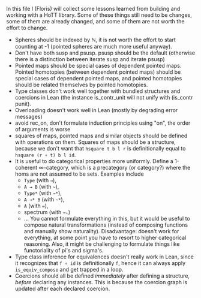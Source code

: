 In this file I (Floris) will collect some lessons learned from building and working with a HoTT library.
Some of these things still need to be changes, some of them are already changed, and some of them are not worth the effort to change.

- Spheres should be indexed by ℕ, it is not worth the effort to start counting at -1 (pointed spheres are much more useful anyway).
- Don't have both susp and psusp. psusp should be the default (otherwise there is a distinction between iterate susp and iterate psusp)
- Pointed maps should be special cases of dependent pointed maps. Pointed homotopies (between dependent pointed maps) should be special cases of dependent pointed maps, and pointed homotopies should be related themselves by pointed homotopies.
- Type classes don't work well together with bundled structures and coercions in Lean (the instance is_contr_unit will not unify with (is_contr punit).
- Overloading doesn't work well in Lean (mostly by degrading error messages)
- avoid rec_on, don't formulate induction principles using "on", the order of arguments is worse
- squares of maps, pointed maps and similar objects should be defined with operations on them. Squares of maps should be a structure, because we don't want that `hsquare t b l r` is definitionally equal to `hsquare (r ∘ t) b l id`.
- It is useful to do categorical properties more uniformly. Define a 1-coherent ∞-category, which is a precategory (or category?) where the homs are not assumed to be sets. Examples include
  + `Type` (with `→`),
  + `A → B` (with `~`),
  + `Type*` (with `→*`),
  + `A →* B` (with `~*`),
  + `A` (with `=`),
  + spectrum (with `→ₛ`)
  + ...
  You cannot formulate everything in this, but it would be useful to compose natural transformations (instead of composing functions and manually show naturality).
  Disadvantage: doesn't work for everything, at some point you have to resort to higher categorical reasoning. Also, it might be challenging to formulate things like functoriality of pi's and sigma's.
- Type class inference for equivalences doesn't really work in Lean, since it recognizes that `f ∘ id` is definitionally `f`, hence it can always apply `is_equiv_compose` and get trapped in a loop.
- Coercions should all be defined *immediately* after defining a structure, *before* declaring any
  instances. This is because the coercion graph is updated after each declared coercion.
